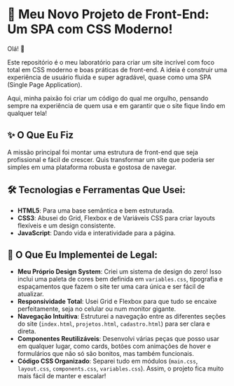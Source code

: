 # 🚀 Meu Novo Projeto de Front-End: Um SPA com CSS Moderno!

Olá! 👋

Este repositório é o meu laboratório para criar um site incrível com foco total em CSS moderno e boas práticas de front-end. A ideia é construir uma experiência de usuário fluida e super agradável, quase como uma SPA (Single Page Application).

Aqui, minha paixão foi criar um código do qual me orgulho, pensando sempre na experiência de quem usa e em garantir que o site fique lindo em qualquer tela!

## ✨ O Que Eu Fiz

A missão principal foi montar uma estrutura de front-end que seja profissional e fácil de crescer. Quis transformar um site que poderia ser simples em uma plataforma robusta e gostosa de navegar.

## 🛠️ Tecnologias e Ferramentas Que Usei:

*   **HTML5**: Para uma base semântica e bem estruturada.
*   **CSS3**: Abusei do Grid, Flexbox e de Variáveis CSS para criar layouts flexíveis e um design consistente.
*   **JavaScript**: Dando vida e interatividade para a página.

## 🎯 O Que Eu Implementei de Legal:

*   **Meu Próprio Design System**: Criei um sistema de design do zero! Isso inclui uma paleta de cores bem definida em `variables.css`, tipografia e espaçamentos que fazem o site ter uma cara única e ser fácil de atualizar.
*   **Responsividade Total**: Usei Grid e Flexbox para que tudo se encaixe perfeitamente, seja no celular ou num monitor gigante.
*   **Navegação Intuitiva**: Estruturei a navegação entre as diferentes seções do site (`index.html`, `projetos.html`, `cadastro.html`) para ser clara e direta.
*   **Componentes Reutilizáveis**: Desenvolvi várias peças que posso usar em qualquer lugar, como cards, botões com animações de hover e formulários que não só são bonitos, mas também funcionais.
*   **Código CSS Organizado**: Separei tudo em módulos (`main.css`, `layout.css`, `components.css`, `variables.css`). Assim, o projeto fica muito mais fácil de manter e escalar!
